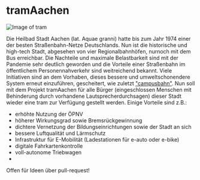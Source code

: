 # tramAachen
![Image of tram](https://upload.wikimedia.org/wikipedia/commons/thumb/4/49/ASEAG_1006.JPG/1200px-ASEAG_1006.JPG)

Die Heilbad Stadt Aachen (lat. Aquae granni) hatte bis zum Jahr 1974 einer der besten Straßenbahn-Netze Deutschlands. Nun ist die historische und high-tech Stadt, abgesehen von vier Regionalbahnhöfen, nurnoch mit dem Bus erreichbar. Die Nachteile und maximale Belastbarkeit sind mit der Pandemie sehr deutlich geworden und die Vorteile einer Straßenbahn im öffentlichem Personennahverkehr sind weitreichend bekannt. Viele Initiativen sind an dem Vorhaben, dieses bessere und umweltschonendere System erneut einzuführen, gescheitert, wie zuletzt ["campusbahn"](https://de.wikipedia.org/wiki/Campusbahn). Nun soll mit dem Projekt tramAachen für alle Bürger (eingeschlossen Menschen mit Behinderung durch vorhandene Lautsprecherdurchsagen) dieser Stadt wieder eine tram zur Verfügung gestellt werden. Einige Vorteile sind z.B.:

* erhöhte Nutzung der ÖPNV
* höherer Wirkungsgrad sowie Bremsrückgewinnung 
* dichtere Vernetzung der Bildungseinrichtungen sowie der Stadt an sich 
* bessere Luftqualität und Lärmschutz
* Infrastruktur für E-Mobilität (Ladestationen für e-auto oder e-bike)
* digitale Fahrkartenkontrolle
* voll-autonome Triebwagen
* 

Offen für Ideen über pull-request! 
